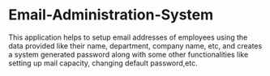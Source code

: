 # Email-Administration-System

This application helps to setup email addresses of employees using the data provided like their name, department, company name, etc, and creates a system generated password along with some other functionalities like setting up mail capacity, changing default password,etc.
